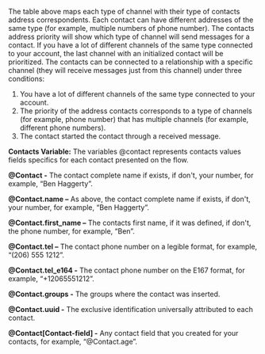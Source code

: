 
The table above maps each type of channel with their type of contacts address correspondents. Each contact can have different addresses of the same type (for example, multiple numbers of phone number). The contacts address priority will show which type of channel will send messages for a contact. If you have a lot of different channels of the same type connected to your account, the last channel with an initialized contact will be prioritized. The contacts can be connected to a relationship with a specific channel (they will receive messages just from this channel) under three conditions:

1. You have a lot of different channels of the same type connected to your account.
2. The priority of the address contacts corresponds to a type of channels (for example, phone number) that has multiple channels (for example, different phone numbers). 
3. The contact started the contact through a received message.

**Contacts Variable:** The variables @contact represents contacts values fields specifics for each contact presented on the flow.

**@Contact -** The contact complete name if exists, if don't, your number, for example, “Ben Haggerty”.

**@Contact.name –** As above, the contact complete name if exists, if don't, your number, for example, “Ben Haggerty”.

**@Contact.first_name –** The contacts first name, if it was defined, if don't, the phone number, for example, “Ben”.

**@Contact.tel –** The contact phone number on a legible format, for example, “(206) 555 1212”.

**@Contact.tel_e164 -** The contact phone number on the E167 format, for example, “+12065551212”.

**@Contact.groups -** The groups where the contact was inserted.

**@Contact.uuid -** The exclusive identification universally attributed to each contact.

**@Contact[Contact-field] -** Any contact field that you created for your contacts, for example, “@Contact.age”.


